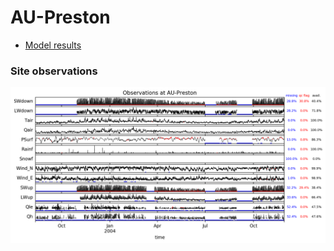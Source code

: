 
# AU-Preston

 - [Model results](plots/index.md)

### Site observations

[![Observed](all_obs_qc.png)](all_obs_qc.png)


